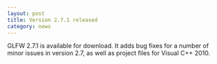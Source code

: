 ```yaml
---
layout: post
title: Version 2.7.1 released
category: news
---
```


GLFW 2.7.1 is available for download. It adds bug fixes for a number
of minor issues in version 2.7, as well as project files for Visual C++
2010.
